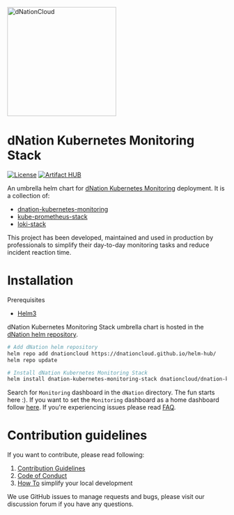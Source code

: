 <a href="https://dnation.cloud/"><img width="250" alt="dNationCloud" src="https://cdn.ifne.eu/public/icons/dnation.png"></a>

# dNation Kubernetes Monitoring Stack

[![License](https://img.shields.io/badge/License-Apache%202.0-blue.svg)](https://opensource.org/licenses/Apache-2.0)
[![Artifact HUB](https://img.shields.io/endpoint?url=https://artifacthub.io/badge/repository/dnationcloud)](https://artifacthub.io/packages/search?repo=dnationcloud)

An umbrella helm chart for [dNation Kubernetes Monitoring](https://github.com/dNationCloud/kubernetes-monitoring) deployment. It is a collection of:

* [dnation-kubernetes-monitoring](https://github.com/dNationCloud/kubernetes-monitoring)
* [kube-prometheus-stack](https://github.com/prometheus-community/helm-charts/tree/main/charts/kube-prometheus-stack)
* [loki-stack](https://github.com/grafana/loki/tree/master/production/helm/loki-stack)

This project has been developed, maintained and used in production by professionals to simplify their day-to-day monitoring tasks and reduce incident reaction time.

# Installation

Prerequisites
* [Helm3](https://helm.sh/)

dNation Kubernetes Monitoring Stack umbrella chart is hosted in the [dNation helm repository](https://artifacthub.io/packages/search?repo=dnationcloud).
```bash
# Add dNation helm repository
helm repo add dnationcloud https://dnationcloud.github.io/helm-hub/
helm repo update

# Install dNation Kubernetes Monitoring Stack
helm install dnation-kubernetes-monitoring-stack dnationcloud/dnation-kubernetes-monitoring-stack
```

Search for `Monitoring` dashboard in the `dNation` directory. The fun starts here :).
If you want to set the `Monitoring` dashboard as a home dashboard follow [here](https://grafana.com/docs/grafana/latest/administration/change-home-dashboard/#set-the-default-dashboard-through-preferences).
If you're experiencing issues please read [FAQ](helpers/FAQ.md).

# Contribution guidelines

If you want to contribute, please read following:
1. [Contribution Guidelines](CONTRIBUTING.md)
1. [Code of Conduct](CODE_OF_CONDUCT.md)
1. [How To](helpers/README.md) simplify your local development

We use GitHub issues to manage requests and bugs, please visit our discussion forum if you have any questions.
